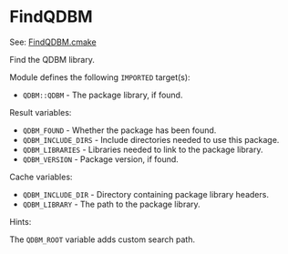 # FindQDBM

See: [FindQDBM.cmake](https://github.com/petk/php-build-system/tree/master/cmake/cmake/modules/FindQDBM.cmake)

Find the QDBM library.

Module defines the following `IMPORTED` target(s):

* `QDBM::QDBM` - The package library, if found.

Result variables:

* `QDBM_FOUND` - Whether the package has been found.
* `QDBM_INCLUDE_DIRS` - Include directories needed to use this package.
* `QDBM_LIBRARIES` - Libraries needed to link to the package library.
* `QDBM_VERSION` - Package version, if found.

Cache variables:

* `QDBM_INCLUDE_DIR` - Directory containing package library headers.
* `QDBM_LIBRARY` - The path to the package library.

Hints:

The `QDBM_ROOT` variable adds custom search path.
